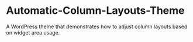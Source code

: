 # Automatic-Column-Layouts-Theme
A WordPress theme that demonstrates how to adjust column layouts based on widget area usage.
